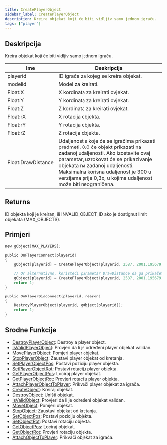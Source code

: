 ```yaml
---
title: CreatePlayerObject
sidebar_label: CreatePlayerObject
description: Kreira objekat koji će biti vidljiv samo jednom igraču.
tags: ["player"]
---
```


## Deskripcija

Kreira objekat koji će biti vidljiv samo jednom igraču.

| Ime                | Deskripcija                                                                                                                                                                                                                                                                                                |
| ------------------ | ---------------------------------------------------------------------------------------------------------------------------------------------------------------------------------------------------------------------------------------------------------------------------------------------------------- |
| playerid           | ID igrača za kojeg se kreira objekat.                                                                                                                                                                                                                                                                      |
| modelid            | Model za kreirati.                                                                                                                                                                                                                                                                                         |
| Float:X            | X kordinata za kreirati ovjekat.                                                                                                                                                                                                                                                                           |
| Float:Y            | Y kordinata za kreirati ovjekat.                                                                                                                                                                                                                                                                           |
| Float:Z            | Z kordinata za kreirati ovjekat.                                                                                                                                                                                                                                                                           |
| Float:rX           | X rotacija objekta.                                                                                                                                                                                                                                                                                        |
| Float:rY           | Y rotacija objekta.                                                                                                                                                                                                                                                                                        |
| Float:rZ           | Z rotacija objekta.                                                                                                                                                                                                                                                                                        |
| Float:DrawDistance | Udaljenost s koje će se igračima prikazati predmeti. 0.0 će objekt prikazati na zadanoj udaljenosti. Ako izostavite ovaj parametar, uzrokovat će se prikazivanje objekata na zadanoj udaljenosti. Maksimalna korisna udaljenost je 300 u verzijama prije 0,3x, u kojima udaljenost može biti neograničena. |

## Returns

ID objekta koji je kreiran, ili INVALID_OBJECT_ID ako je dostignut limit objekata (MAX_OBJECTS).

## Primjeri

```c
new gObject[MAX_PLAYERS];

public OnPlayerConnect(playerid)
{
    gObject[playerid] = CreatePlayerObject(playerid, 2587, 2001.195679, 1547.113892, 14.283400, 0, 0, 96);

    // Or alternativno, koristeći parametar DrawDistance da ga prikažete što dalje:
    gObject[playerid] = CreatePlayerObject(playerid, 2587, 2001.195679, 1547.113892, 14.283400, 0, 0, 96, 300.0);
    return 1;
}

public OnPlayerDisconnect(playerid, reason)
{
    DestroyPlayerObject(playerid, gObject[playerid]);
    return 1;
}
```

## Srodne Funkcije

- [DestroyPlayerObject](DestroyPlayerObject): Destroy a player object.
- [IsValidPlayerObject](IsValidPlayerObject): Provjeri da li je određeni player objekat validan.
- [MovePlayerObject](MovePlayerObject): Pomjeri player objekat.
- [StopPlayerObject](StopPlayerObject): Zaustavi player objekat od kretanja.
- [SetPlayerObjectPos](SetPlayerObjectPos): Postavi poziciju player objekta.
- [SetPlayerObjectRot](SetPlayerObjectRot): Postavi rotaciju player objekta.
- [GetPlayerObjectPos](GetPlayerObjectPos): Lociraj player objekat.
- [GetPlayerObjectRot](GetPlayerObjectRot): Provjeri rotaciju player objekta.
- [AttachPlayerObjectToPlayer](AttachPlayerObjectToPlayer): Prikvači player objekat za igrača.
- [CreateObject](CreateObject): Kreiraj objekat.
- [DestroyObject](DestroyObject): Uništi objekat.
- [IsValidObject](IsValidObject): Provjeri da li je određeni objekat validan.
- [MoveObject](MoveObject): Pomjeri objekat.
- [StopObject](StopObject): Zaustavi objekat od kretanja.
- [SetObjectPos](SetObjectPos): Postavi poziciju objekta.
- [SetObjectRot](SetObjectRot): Postavi rotaciju objekta.
- [GetObjectPos](GetObjectPos): Lociraj objekat.
- [GetObjectRot](GetObjectRot): Provjeri rotaciju objekta.
- [AttachObjectToPlayer](AttachObjectToPlayer): Prikvači objekat za igrača.
